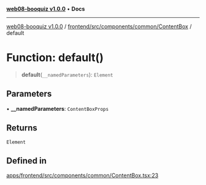 [**web08-booquiz v1.0.0**](../../../../../../README.md) • **Docs**

***

[web08-booquiz v1.0.0](../../../../../../modules.md) / [frontend/src/components/common/ContentBox](../README.md) / default

# Function: default()

> **default**(`__namedParameters`): `Element`

## Parameters

• **\_\_namedParameters**: `ContentBoxProps`

## Returns

`Element`

## Defined in

[apps/frontend/src/components/common/ContentBox.tsx:23](https://github.com/boostcampwm-2024/web08-BooQuiz/blob/7e828c98e22bdcb5cd4d46c7c476fd54ffa246ae/apps/frontend/src/components/common/ContentBox.tsx#L23)
